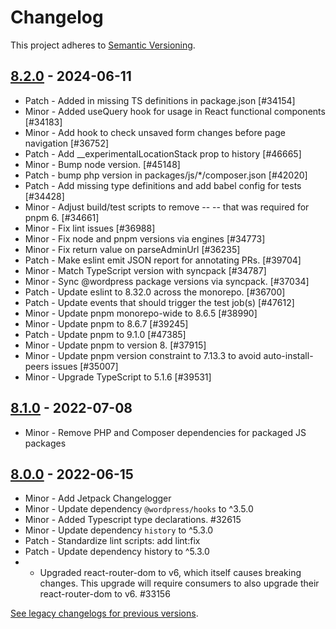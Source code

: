 # Changelog 

This project adheres to [Semantic Versioning](https://semver.org/spec/v2.0.0.html).

## [8.2.0](https://www.npmjs.com/package/@woocommerce/navigation/v/8.2.0) - 2024-06-11 

-   Patch - Added in missing TS definitions in package.json [#34154]
-   Minor - Added useQuery hook for usage in React functional components [#34183]
-   Minor - Add hook to check unsaved form changes before page navigation [#36752]
-   Patch - Add __experimentalLocationStack prop to history [#46665]
-   Minor - Bump node version. [#45148]
-   Patch - bump php version in packages/js/*/composer.json [#42020]
-   Patch - Add missing type definitions and add babel config for tests [#34428]
-   Minor - Adjust build/test scripts to remove -- -- that was required for pnpm 6. [#34661]
-   Minor - Fix lint issues [#36988]
-   Minor - Fix node and pnpm versions via engines [#34773]
-   Minor - Fix return value on parseAdminUrl [#36235]
-   Patch - Make eslint emit JSON report for annotating PRs. [#39704]
-   Minor - Match TypeScript version with syncpack [#34787]
-   Minor - Sync @wordpress package versions via syncpack. [#37034]
-   Patch - Update eslint to 8.32.0 across the monorepo. [#36700]
-   Patch - Update events that should trigger the test job(s) [#47612]
-   Minor - Update pnpm monorepo-wide to 8.6.5 [#38990]
-   Minor - Update pnpm to 8.6.7 [#39245]
-   Patch - Update pnpm to 9.1.0 [#47385]
-   Minor - Update pnpm to version 8. [#37915]
-   Minor - Update pnpm version constraint to 7.13.3 to avoid auto-install-peers issues [#35007]
-   Minor - Upgrade TypeScript to 5.1.6 [#39531]

## [8.1.0](https://www.npmjs.com/package/@woocommerce/navigation/v/8.1.0) - 2022-07-08 

-   Minor - Remove PHP and Composer dependencies for packaged JS packages

## [8.0.0](https://www.npmjs.com/package/@woocommerce/navigation/v/8.0.0) - 2022-06-15 

-   Minor - Add Jetpack Changelogger
-   Minor - Update dependency `@wordpress/hooks` to ^3.5.0
-   Minor - Added Typescript type declarations. #32615
-   Minor - Update dependency `history` to ^5.3.0
-   Patch - Standardize lint scripts: add lint:fix
-   Patch - Update dependency history to ^5.3.0
-    - Upgraded react-router-dom to v6, which itself causes breaking changes. This upgrade will require consumers to also upgrade their react-router-dom to v6. #33156

[See legacy changelogs for previous versions](https://github.com/woocommerce/woocommerce/blob/68581955106947918d2b17607a01bdfdf22288a9/packages/js/navigation/CHANGELOG.md).
